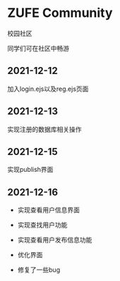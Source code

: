 # ZUFE Community

校园社区

同学们可在社区中畅游



## 2021-12-12

加入login.ejs以及reg.ejs页面

## 2021-12-13

实现注册的数据库相关操作

## 2021-12-15

实现publish界面

## 2021-12-16

- 实现查看用户信息界面

- 实现查找用户功能

- 实现查看用户发布信息功能

- 优化界面

- 修复了一些bug
